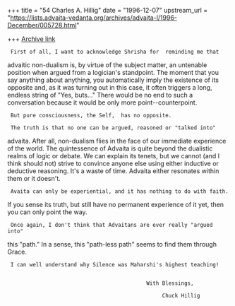 +++
title = "54 Charles A. Hillig"
date = "1996-12-07"
upstream_url = "https://lists.advaita-vedanta.org/archives/advaita-l/1996-December/005728.html"

+++
[Archive link](https://lists.advaita-vedanta.org/archives/advaita-l/1996-December/005728.html)

     First of all, I want to acknowledge Shrisha for  reminding me that
advaitic non-dualism is, by virtue of the subject matter, an untenable
position when argued from a logician's standpoint.  The moment that you say
anything about anything, you automatically imply  the existence of its
opposite and, as it was turning out in this case, it often triggers a long,
endless string of "Yes, buts..."    There would be no end to such a
conversation because it would be only more point--counterpoint.

     But pure consciousness, the Self,  has no opposite.

     The truth is that no one can be argued, reasoned or "talked into"
advaita.   After all, non-dualism flies in the face of our immediate
experience of the world.
The quintessence of Advaita is quite beyond the dualistic realms of  logic
or debate.  We can explain its tenets, but we cannot (and I think should
not) strive to convince anyone else using either inductive or deductive
reasoning.  It's a waste of time.  Advaita either resonates within them or
it doesn't.

     Avaita can only be experiential, and it has nothing to do with faith.
If you sense its truth, but still have no permanent experience of it yet,
then  you can only point the way.

     Once again, I don't think that Advaitans are ever really "argued into"
this "path."  In a sense, this "path-less path" seems to find them through
Grace.

     I can well understand why Silence was Maharshi's highest teaching!


                                                With Blessings,

                                                     Chuck Hillig

